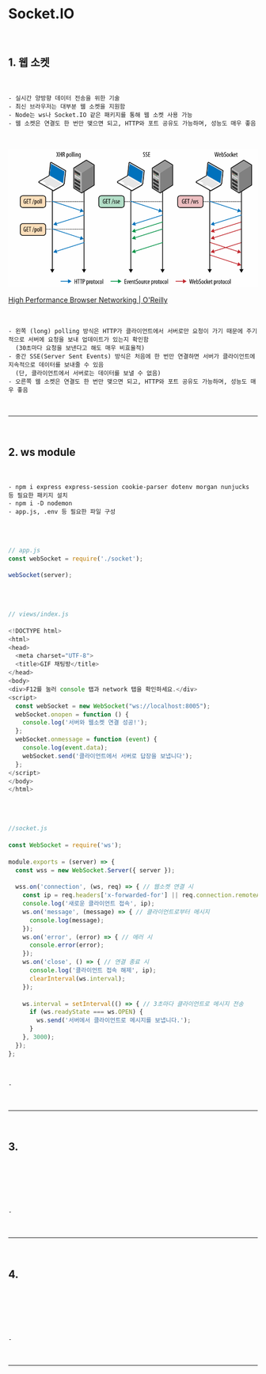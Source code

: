 # Socket.IO

<br>

## 1. 웹 소켓  

<br>

    - 실시간 양방향 데이터 전송을 위한 기술
    - 최신 브라우저는 대부분 웹 소켓을 지원함
    - Node는 ws나 Socket.IO 같은 패키지를 통해 웹 소켓 사용 가능
    - 웹 소켓은 연결도 한 번만 맺으면 되고, HTTP와 포트 공유도 가능하며, 성능도 매우 좋음

<br>

![socket](https://github.com/daldalhada/Express/blob/main/image/12/12-1/socket1.PNG)

[High Performance Browser Networking | O'Reilly](https://hpbn.co/websocket/)

<br>

    - 왼쪽 (long) polling 방식은 HTTP가 클라이언트에서 서버로만 요청이 가기 때문에 주기적으로 서버에 요청을 보내 업데이트가 있는지 확인함
      (30초마다 요청을 보낸다고 해도 매우 비효율적)
    - 중간 SSE(Server Sent Events) 방식은 처음에 한 번만 연결하면 서버가 클라이언트에 지속적으로 데이터를 보내줄 수 있음
      (단, 클라이언트에서 서버로는 데이터를 보낼 수 없음)
    - 오른쪽 웹 소켓은 연결도 한 번만 맺으면 되고, HTTP와 포트 공유도 가능하며, 성능도 매우 좋음

<br>

***

<br>

## 2. ws module

<br>

    - npm i express express-session cookie-parser dotenv morgan nunjucks 등 필요한 패키지 설치
    - npm i -D nodemon 
    - app.js, .env 등 필요한 파일 구성

<br>

```javascript

// app.js
const webSocket = require('./socket');

webSocket(server);

```

<br>

```javascript

// views/index.js

<!DOCTYPE html>
<html>
<head>
  <meta charset="UTF-8">
  <title>GIF 채팅방</title>
</head>
<body>
<div>F12를 눌러 console 탭과 network 탭을 확인하세요.</div>
<script>
  const webSocket = new WebSocket("ws://localhost:8005");
  webSocket.onopen = function () {
    console.log('서버와 웹소켓 연결 성공!');
  };
  webSocket.onmessage = function (event) {
    console.log(event.data);
    webSocket.send('클라이언트에서 서버로 답장을 보냅니다');
  };
</script>
</body>
</html>

```

<br>

```javascript

//socket.js

const WebSocket = require('ws');

module.exports = (server) => {
  const wss = new WebSocket.Server({ server });

  wss.on('connection', (ws, req) => { // 웹소켓 연결 시
    const ip = req.headers['x-forwarded-for'] || req.connection.remoteAddress;
    console.log('새로운 클라이언트 접속', ip);
    ws.on('message', (message) => { // 클라이언트로부터 메시지
      console.log(message);
    });
    ws.on('error', (error) => { // 에러 시
      console.error(error);
    });
    ws.on('close', () => { // 연결 종료 시
      console.log('클라이언트 접속 해제', ip);
      clearInterval(ws.interval);
    });

    ws.interval = setInterval(() => { // 3초마다 클라이언트로 메시지 전송
      if (ws.readyState === ws.OPEN) {
        ws.send('서버에서 클라이언트로 메시지를 보냅니다.');
      }
    }, 3000);
  });
};

```

<br>

    - 

<br>

***

<br>

## 3. 

<br>

```javascript



```

<br>

    - 

<br>

***

<br>

## 4. 

<br>

```javascript



```

<br>

    - 

<br>

***

<br>
